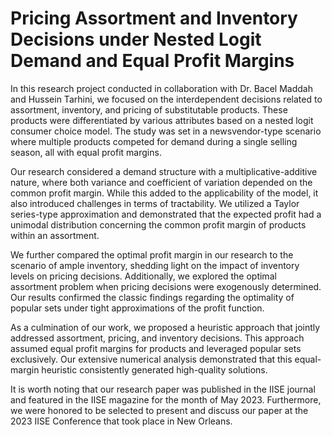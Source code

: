 # Pricing Assortment and Inventory Decisions under Nested Logit Demand and Equal Profit Margins

In this research project conducted in collaboration with Dr. Bacel Maddah and Hussein Tarhini, we focused on the interdependent decisions related to assortment, inventory, and pricing of substitutable products. These products were differentiated by various attributes based on a nested logit consumer choice model. The study was set in a newsvendor-type scenario where multiple products competed for demand during a single selling season, all with equal profit margins.

Our research considered a demand structure with a multiplicative-additive nature, where both variance and coefficient of variation depended on the common profit margin. While this added to the applicability of the model, it also introduced challenges in terms of tractability. We utilized a Taylor series-type approximation and demonstrated that the expected profit had a unimodal distribution concerning the common profit margin of products within an assortment.

We further compared the optimal profit margin in our research to the scenario of ample inventory, shedding light on the impact of inventory levels on pricing decisions. Additionally, we explored the optimal assortment problem when pricing decisions were exogenously determined. Our results confirmed the classic findings regarding the optimality of popular sets under tight approximations of the profit function.

As a culmination of our work, we proposed a heuristic approach that jointly addressed assortment, pricing, and inventory decisions. This approach assumed equal profit margins for products and leveraged popular sets exclusively. Our extensive numerical analysis demonstrated that this equal-margin heuristic consistently generated high-quality solutions.

It is worth noting that our research paper was published in the IISE journal and featured in the IISE magazine for the month of May 2023. Furthermore, we were honored to be selected to present and discuss our paper at the 2023 IISE Conference that took place in New Orleans.
